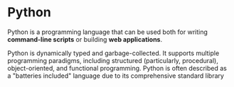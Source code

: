 # Python

Python is a programming language that can be used both for writing **command-line scripts** or building **web applications**.

Python is dynamically typed and garbage-collected. It supports multiple programming paradigms, including structured (particularly, procedural), object-oriented, and functional programming. Python is often described as a "batteries included" language due to its comprehensive standard library